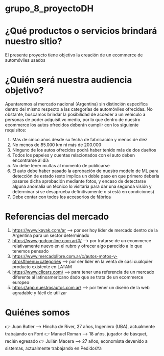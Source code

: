 # grupo_8_proyectoDH

# ¿Qué productos o servicios brindará nuestro sitio?
El presente proyecto tiene objetivo la creación de un ecommerce de automóviles usados

# ¿Quién será nuestra audiencia objetivo?
Apuntaremos al mercado nacional (Argentina) sin distinción específica dentro del mismo respecto a las categorías de automóviles ofrecidas. No obstante, buscamos brindar la posibilidad de acceder a un vehículo a personas de poder adquisitivo medio, por lo que dentro de nuestro ecommerce los autos ofrecidos deberán cumplir con los siguiente requisitos:
1. Más de cinco años desde su fecha de fabricación y menos de diez
2. No menos de 85.000 km ni más de 200.000
3. Ninguno de los autos ofrecidos podrá haber tenido más de dos dueños
4. Todos los papeles y cuentas relacionados con el auto deben encontrarse al día
5. No debe tener multas al momento de publicarse
6. El auto debe haber pasado la aprobación de nuestro modelo de ML para detección de estado (esto implica un doble paso en que primero debería pasarse dicha aprobación mediante fotos, y encaso de detectarse alguna anomalía un técnico lo visitaría para dar una segunda visión y determinar si se desaprueba definitivamente o si está en condiciones)
7. Debe contar con todos los accesorios de fábrica

# Referencias del mercado
1. https://www.kavak.com/ar --> por ser hoy líder de mercado dentro de la Argentina para un sector determinado 
2. https://www.gcdconline.com.ar/#/ --> por tratarse de un ecommerce relativamente nuevo en el rubro y ofrecer algo parecido a lo que tenemos pensado
3. https://www.mercadolibre.com.ar/c/autos-motos-y-otros#menu=categories --> por ser líder en la venta de casi cualquier producto existente en LATAM
4. https://www.clicars.com/ --> para tener una referencia de un mercado diferente al latinoamericano dado que se trata de un ecommerce europeo
5. https://app.nuestrosautos.com.ar/ --> por tener un diseño de la web agradable y fácil de utilizar

# Quiénes somos
:point_right: Juan Butler --> Hincha de River, 27 años, Ingeniero (UBA), actualmente trabajando en Ford
:point_right: Manuel Roman --> 18 años, jugador de básquet, recién egresado
:point_right: Julián Macera -->  27 años, economista devenido a sistemas, actualmente trabajando en PedidosYa